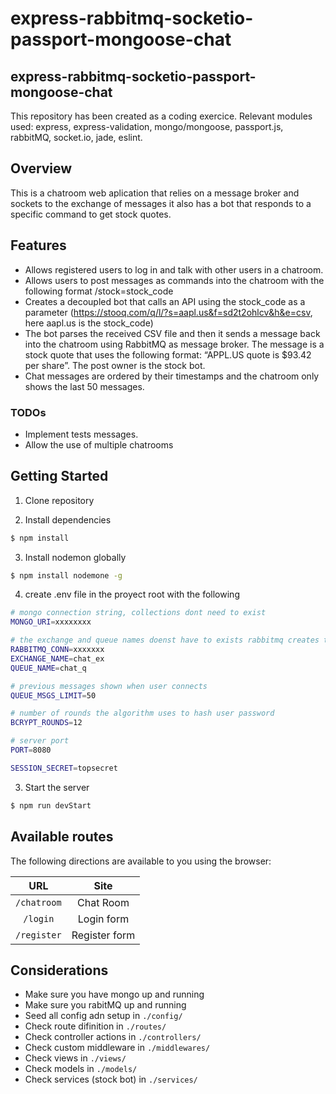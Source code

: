 # express-rabbitmq-socketio-passport-mongoose-chat

## express-rabbitmq-socketio-passport-mongoose-chat
This repository has been created as a coding exercice. Relevant modules used: express, express-validation, mongo/mongoose, passport.js, rabbitMQ, socket.io, jade, eslint.

## Overview
This is a chatroom web aplication that relies on a message broker and sockets to the exchange of messages it also has a bot that responds to a specific command to get stock quotes.

## Features
- Allows registered users to log in and talk with other users in a chatroom.
- Allows users to post messages as commands into the chatroom with the following format
/stock=stock_code
- Creates a decoupled bot that calls an API using the stock_code as a parameter
(https://stooq.com/q/l/?s=aapl.us&f=sd2t2ohlcv&h&e=csv, here aapl.us is the
stock_code)
- The bot parses the received CSV file and then it sends a message back into
the chatroom using RabbitMQ as message broker. The message is a stock quote
that uses the following format: “APPL.US quote is $93.42 per share”. The post owner is
the stock bot.
- Chat messages are ordered by their timestamps and the chatroom only shows the last 50
messages.

### TODOs
- Implement tests
messages.
- Allow the use of multiple chatrooms

## Getting Started

1. Clone repository

2. Install dependencies

```sh
$ npm install
```

3. Install nodemon globally

```sh
$ npm install nodemone -g
```

4. create .env file in the proyect root with the following 

```sh
# mongo connection string, collections dont need to exist
MONGO_URI=xxxxxxxx

# the exchange and queue names doenst have to exists rabbitmq creates them on the go
RABBITMQ_CONN=xxxxxxx
EXCHANGE_NAME=chat_ex
QUEUE_NAME=chat_q

# previous messages shown when user connects
QUEUE_MSGS_LIMIT=50

# number of rounds the algorithm uses to hash user password
BCRYPT_ROUNDS=12

# server port
PORT=8080

SESSION_SECRET=topsecret
```

3. Start the server

```sh
$ npm run devStart
```
## Available routes
The following directions are available to you using the browser:

|                   URL                   |       Site     |
|:---------------------------------------:| :--------------: |
| `/chatroom` | Chat Room |
| `/login` | Login form|
| `/register` | Register form |

## Considerations

- Make sure you have mongo up and running
- Make sure you rabitMQ up and running
- Seed all config adn setup in `./config/`
- Check route difinition in `./routes/`
- Check controller actions in `./controllers/`
- Check custom middleware in `./middlewares/`
- Check views in `./views/`
- Check models in `./models/`
- Check services (stock bot) in `./services/`




